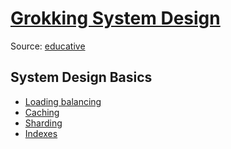[Grokking System Design](https://www.educative.io/collection/5668639101419520/5649050225344512)
====
Source: [educative](www.educative.io)

## System Design Basics
- [Loading balancing](load-balancing.md)
- [Caching](caching.md)
- [Sharding](sharding.md)
- [Indexes](indexes.md)
